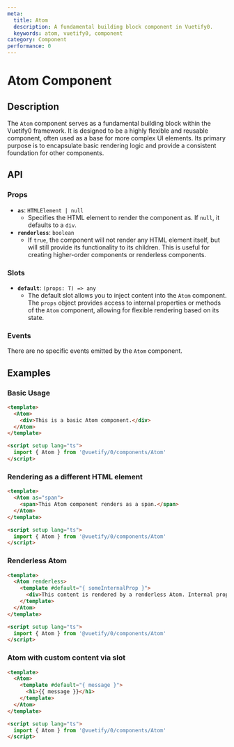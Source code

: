 ```yaml
---
meta:
  title: Atom
  description: A fundamental building block component in Vuetify0.
  keywords: atom, vuetify0, component
category: Component
performance: 0
---
```


# Atom Component

## Description

The `Atom` component serves as a fundamental building block within the Vuetify0 framework. It is designed to be a highly flexible and reusable component, often used as a base for more complex UI elements. Its primary purpose is to encapsulate basic rendering logic and provide a consistent foundation for other components.

## API

### Props

- **`as`**: `HTMLElement | null`
  - Specifies the HTML element to render the component as. If `null`, it defaults to a `div`.
- **`renderless`**: `boolean`
  - If `true`, the component will not render any HTML element itself, but will still provide its functionality to its children. This is useful for creating higher-order components or renderless components.

### Slots

- **`default`**: `(props: T) => any`
  - The default slot allows you to inject content into the `Atom` component. The `props` object provides access to internal properties or methods of the `Atom` component, allowing for flexible rendering based on its state.

### Events

There are no specific events emitted by the `Atom` component.

## Examples

### Basic Usage

```html
<template>
  <Atom>
    <div>This is a basic Atom component.</div>
  </Atom>
</template>

<script setup lang="ts">
  import { Atom } from '@vuetify/0/components/Atom'
</script>
```

### Rendering as a different HTML element

```html
<template>
  <Atom as="span">
    <span>This Atom component renders as a span.</span>
  </Atom>
</template>

<script setup lang="ts">
  import { Atom } from '@vuetify/0/components/Atom'
</script>
```

### Renderless Atom

```html
<template>
  <Atom renderless>
    <template #default="{ someInternalProp }">
      <div>This content is rendered by a renderless Atom. Internal prop: {{ someInternalProp }}</div>
    </template>
  </Atom>
</template>

<script setup lang="ts">
  import { Atom } from '@vuetify/0/components/Atom'
</script>
```

### Atom with custom content via slot

```html
<template>
  <Atom>
    <template #default="{ message }">
      <h1>{{ message }}</h1>
    </template>
  </Atom>
</template>

<script setup lang="ts">
  import { Atom } from '@vuetify/0/components/Atom'
</script>
```
